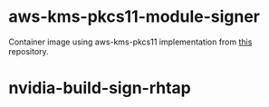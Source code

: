 # aws-kms-pkcs11-module-signer

Container image using aws-kms-pkcs11 implementation from [this](https://github.com/JackOfMostTrades/aws-kms-pkcs11) repository.


# nvidia-build-sign-rhtap
